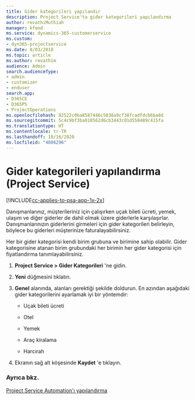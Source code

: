 ```yaml
---
title: Gider kategorileri yapılandır
description: Project Service'ta gider kategorileri yapılandırma
author: revathiMuthiah
manager: kfend
ms.service: dynamics-365-customerservice
ms.custom:
- dyn365-projectservice
ms.date: 8/03/2018
ms.topic: article
ms.author: revathim
audience: Admin
search.audienceType:
- admin
- customizer
- enduser
search.app:
- D365CE
- D365PS
- ProjectOperations
ms.openlocfilehash: 82522c0ba8587446c5038a9cf38fcadfdcb6ba8d
ms.sourcegitcommit: 5c4c9bf3ba018562d6cb3443c01d550489c415fa
ms.translationtype: HT
ms.contentlocale: tr-TR
ms.lasthandoff: 10/16/2020
ms.locfileid: "4086296"
---
```

# <a name="configure-expense-categories-project-service"></a>Gider kategorileri yapılandırma (Project Service)

[!INCLUDE[cc-applies-to-psa-app-1x-2x](../includes/cc-applies-to-psa-app-1x-2x.md)]

Danışmanlarınız, müşterileriniz için çalışırken uçak bileti ücreti, yemek, ulaşım ve diğer giderler de dahil olmak üzere giderlerle karşılaşırlar. Danışmanlarınızın giderlerini girmeleri için gider kategorileri belirleyin, böylece bu giderleri müşterinize faturalayabilirsiniz.  
  
Her bir gider kategorisi kendi birim grubuna ve birimine sahip olabilir. Gider kategorisine atanan birim grubundaki her birimin her gider kategorisi için fiyatlandırma tanımlayabilirsiniz.  
  
1.  **Project Service > Gider Kategorileri** 'ne gidin.  
  
2.  **Yeni** düğmesini tıklatın.  
  
3.  **Genel** alanında, alanları gerektiği şekilde doldurun. En azından aşağıdaki gider kategorilerini ayarlamak iyi bir yöntemdir:  
  
    -   Uçak bileti ücreti  
  
    -   Otel  
  
    -   Yemek  
  
    -   Araç kiralama  
  
    -   Harcırah  
  
4.  Ekranın sağ alt köşesinde **Kaydet** 'e tıklayın.  
  
### <a name="see-also"></a>Ayrıca bkz.  
 [Project Service Automation'ı yapılandırma](../psa/configure.md)

